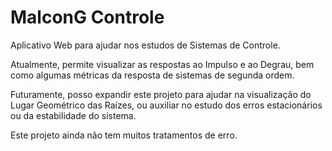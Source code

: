 # MalconG Controle

Aplicativo Web para ajudar nos estudos de Sistemas de Controle. 

Atualmente, permite visualizar as respostas ao Impulso e ao Degrau, bem como algumas métricas da resposta de sistemas de segunda ordem.

Futuramente, posso expandir este projeto para ajudar na visualização do Lugar Geométrico das Raízes, ou auxiliar no estudo dos erros estacionários ou da estabilidade do sistema.

Este projeto ainda não tem muitos tratamentos de erro.
